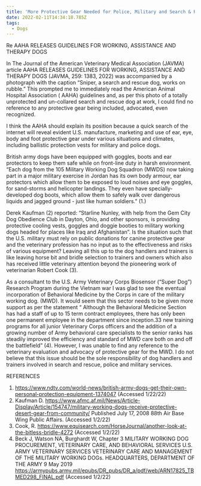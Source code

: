 ```yaml
---
title: 'More Protective Gear Needed for Police, Military and Search & Rescue Dogs'
date: 2022-02-11T14:34:18.785Z
tags:
  - Dogs
---
```


Re AAHA RELEASES GUIDELINES FOR WORKING, ASSISTANCE AND THERAPY DOGS


In The Journal of the American Veterinary Medical Association (JAVMA) article AAHA RELEASES GUIDELINES FOR WORKING, ASSISTANCE AND THERAPY DOGS (JAVMA, 259: 1383, 2022) was accompanied by a photograph with the caption “Sniper, a search and rescue dog, works on rubble.” This prompted me to immediately read the American Animal Hospital Association ( AAHA) guidelines and, as per this photo of a totally unprotected and un-collared search and rescue dog at work, I could find no reference to any protective gear being included, advocated, even recognized. 


I think the AAHA should explain its position because a quick search of the internet will reveal evident U.S. manufacture, marketing and use of ear, eye, body and foot protective gear under various situations and climates, including ballistic protection vests for military and police dogs.


British army dogs have been equipped with goggles, boots and ear protectors to keep them safe while on front-line duty in harsh environment. “Each dog from the 105 Military Working Dog Squadron (MWDS) now taking part in a major military exercise in Jordan has its own body armour, ear protectors which allow them to be exposed to loud noises and eye goggles, for sand-storms and helicopter landings. They even have specially-developed dog boots, which allow them to safely walk over dangerous liquids and jagged ground - just like human soldiers.” (1.) 


Derek Kaufman (2) reported: “Starline Nunley, with help from the Gem City Dog Obedience Club in Dayton, Ohio, and other sponsors, is providing protective cooling vests, goggles and doggie booties to military working dogs headed for places like Iraq and Afghanistan”.
Is the situation such that the U.S. military must rely on public donations for canine protective gear and the veterinary profession has no input as to the effectiveness and risks of various equipment? Leaving all this up to the dog handlers and trainers is like leaving horse bit and bridle selection to trainers and owners which also has received little veterinary attention beyond the pioneering work of veterinarian Robert Cook (3).


As a consultant to the U.S. Army Veterinary Corps Biosensor (“Super Dog”) Research Program during the Vietnam war I was glad to see the eventual incorporation of Behavioral Medicine by the Corps in care of the military working dog. (MWD). It would seem that this sector needs to be given more support as per the statement “ Although the Behavioral Medicine Section has had a staff of up to 15 term contract employees, there has only been one permanent employee in the department since inception.33 new training programs for all junior Veterinary Corps officers and the addition of a growing number of Army behavioral care specialists to the senior ranks has steadily improved the efficiency and standard of MWD care both on and off the battlefield” (4). However, I was unable to find any reference to the veterinary evaluation and advocacy of protective gear for the MWD. I do not believe that this issue should be the sole responsibility of dog handlers and trainers involved in search and rescue, police and military services.

 
REFERENCES
1.	https://www.ndtv.com/world-news/british-army-dogs-get-their-own-personal-protection-equipment-1374047 (Accessed 1/22/22)
2.	Kaufman D.  https://www.afmc.af.mil/News/Article-Display/Article/154747/military-working-dogs-receive-protective-desert-gear-from-community/ Published July 17, 2008 88th Air Base Wing Public Affairs. (Accessed 1/2/22)
3.	 Cook, R. https://www.equisearch.com/HorseJournal/another-look-at-the-bitless-bridle-4272 (Accessed 1/2/22)
4.	Beck J, Watson NA, Burghardt W, Chapter 3 MILITARY WORKING DOG PROCUREMENT, VETERINARY CARE, AND BEHAVIORAL SERVICES U.S. ARMY VETERINARY SERVICES VETERINARY CARE AND MANAGEMENT OF THE MILITARY WORKING DOGs. HEADQUARTERS, DEPARTMENT OF THE ARMY 9 May 2019   https://armypubs.army.mil/epubs/DR_pubs/DR_a/pdf/web/ARN17825_TBMED298_FINAL.pdf (Accessed 1/2/22)

